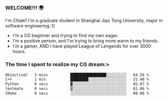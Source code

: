 ### WELCOME!!! 🌍

I'm Chiaki! I'm a graduate student in Shanghai Jiao Tong University, major in software engineering.:D

-  I'm a CG beginner and trying to find my own eager. 
-  I'm a positive person, and I'm trying to bring more warm to my friends.
-  I'm a gamer, AND I have played League of Lengends for over 3000 hours.


### The time I spent to realize my CG dream:>
<!--START_SECTION:waka-->

```txt
ObjectiveC   3 mins          ████████████████░░░░░░░░░   64.56 %
C++          1 min           ████████░░░░░░░░░░░░░░░░░   31.40 %
Python       0 secs          ▓░░░░░░░░░░░░░░░░░░░░░░░░   02.87 %
textmate     0 secs          ▒░░░░░░░░░░░░░░░░░░░░░░░░   01.06 %
CMake        0 secs          ░░░░░░░░░░░░░░░░░░░░░░░░░   00.06 %
```

<!--END_SECTION:waka-->

<!--
**Chiaki-meow/Chiaki-meow** is a ✨ _special_ ✨ repository because its `README.md` (this file) appears on your GitHub profile.

Here are some ideas to get you started:

- 🔭 I’m currently working on ...
- 🌱 I’m currently learning ...
- 👯 I’m looking to collaborate on ...
- 🤔 I’m looking for help with ...
- 💬 Ask me about ...
- 📫 How to reach me: ...
- 😄 Pronouns: ...
- ⚡ Fun fact: ...
-->
